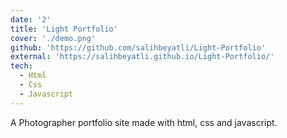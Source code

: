 ```yaml
---
date: '2'
title: 'Light Portfolio'
cover: './demo.png'
github: 'https://github.com/salihbeyatli/Light-Portfolio'
external: 'https://salihbeyatli.github.io/Light-Portfolio/'
tech:
  - Html
  - Css
  - Javascript
---
```


A Photographer portfolio site made with html, css and javascript.
